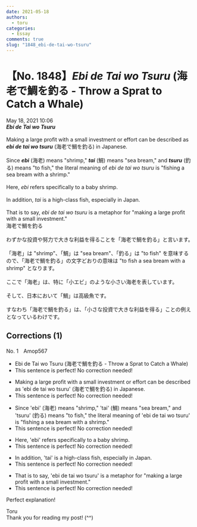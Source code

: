 ```yaml
---
date: 2021-05-18
authors:
  - toru
categories:
  - Essay
comments: true
slug: "1848_ebi-de-tai-wo-tsuru"
---
```


# 【No. 1848】<strong><em>Ebi de Tai wo Tsuru</em></strong> (海老で鯛を釣る - Throw a Sprat to Catch a Whale)
<div class="date">May 18, 2021 10:06</div>
<div id="post"><div id="body_show_ori">
<strong><em>Ebi de Tai wo Tsuru</em></strong><br/><br/>Making a large profit with a small investment or effort can be described as <strong><em>ebi de tai wo tsuru</em></strong> (海老で鯛を釣る) in Japanese.<br/><br/>Since <strong><em>ebi</em></strong> (海老) means "shrimp," <strong><em>tai</em></strong> (鯛) means "sea bream," and <strong><em>tsuru</em></strong> (釣る) means "to fish," the literal meaning of <em>ebi de tai wo tsuru</em> is "fishing a sea bream with a shrimp."<br/><br/>Here, <em>ebi</em> refers specifically to a baby shrimp.<br/><br/>In addition, <em>tai</em> is a high-class fish, especially in Japan.<br/><br/>That is to say, <em>ebi de tai wo tsuru</em> is a metaphor for "making a large profit with a small investment."
</div></div>

<!-- more -->

<div id="post_ja"><div id="body_show_mo">
海老で鯛を釣る<br/><br/>わずかな投資や努力で大きな利益を得ることを「海老で鯛を釣る」と言います。<br/><br/>「海老」は "shrimp"、「鯛」は "sea bream"、「釣る」は "to fish" を意味するので、「海老で鯛を釣る」の文字どおりの意味は "to fish a sea bream with a shrimp" となります。<br/><br/>ここで「海老」は、特に「小エビ」のような小さい海老を表しています。<br/><br/>そして、日本において「鯛」は高級魚です。<br/><br/>すなわち「海老で鯛を釣る」は、「小さな投資で大きな利益を得る」ことの例えとなっているわけです。
</div></div>

## Corrections (1)
<div id="block"><div class="first_name"> No. 1　<span class="just_name">Amop567</span></div><div id="block2">
<ul class="correction_field">
<li class="incorrect">Ebi de Tai wo Tsuru (海老で鯛を釣る - Throw a Sprat to Catch a Whale)</li>
<li class="corrected perfect">This sentence is perfect! No correction needed!</li>
</ul>
<ul class="correction_field">
<li class="incorrect">Making a large profit with a small investment or effort can be described as 'ebi de tai wo tsuru' (海老で鯛を釣る) in Japanese.</li>
<li class="corrected perfect">This sentence is perfect! No correction needed!</li>
</ul>
<ul class="correction_field">
<li class="incorrect">Since 'ebi' (海老) means "shrimp," 'tai' (鯛) means "sea bream," and 'tsuru' (釣る) means "to fish," the literal meaning of 'ebi de tai wo tsuru' is "fishing a sea bream with a shrimp."</li>
<li class="corrected perfect">This sentence is perfect! No correction needed!</li>
</ul>
<ul class="correction_field">
<li class="incorrect">Here, 'ebi' refers specifically to a baby shrimp.</li>
<li class="corrected perfect">This sentence is perfect! No correction needed!</li>
</ul>
<ul class="correction_field">
<li class="incorrect">In addition, 'tai' is a high-class fish, especially in Japan.</li>
<li class="corrected perfect">This sentence is perfect! No correction needed!</li>
</ul>
<ul class="correction_field">
<li class="incorrect">That is to say, 'ebi de tai wo tsuru' is a metaphor for "making a large profit with a small investment."</li>
<li class="corrected perfect">This sentence is perfect! No correction needed!</li>
</ul>
<p class="comment_small">
 Perfect explanation!
</p>

</div><div class="name"><span class="just_name">Toru</span><br>
Thank you for reading my post! (^^)
</div>
</div>
